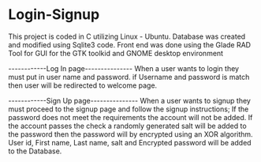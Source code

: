 # Login-Signup

This project is coded in C utilizing Linux - Ubuntu. 
Database was created and modified using Sqlite3 code. 
Front end was done using the Glade RAD Tool for GUI for the GTK toolkid and GNOME desktop environment

------------Log In page---------------
When a user wants to login they must put in user name and password. if Username and password is match 
then user will be redirected to welcome page. 


------------Sign Up page---------------
When a user wants to signup they must proceed to the signup page and follow the signup instructions;
If the password does not meet the requirements the account will not be added. If the account passes the
check a randomly generated salt will be added to the password then the password will by encrypted using an
XOR algorithm. User id, First name, Last name, salt and Encrypted password will be added to the Database.

